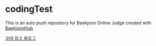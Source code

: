 # codingTest
This is an auto push repository for Baekjoon Online Judge created with [BaekjoonHub](https://github.com/BaekjoonHub/BaekjoonHub).

[코테 참고 블로그](https://blog.naver.com/kks227/220769859177)
